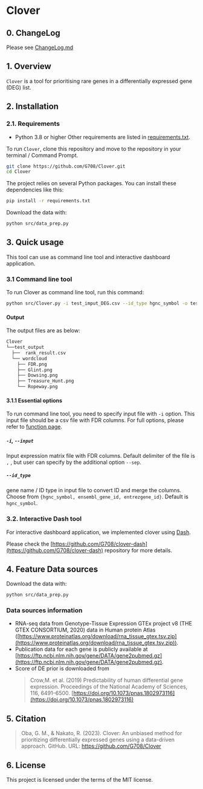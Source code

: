 # Clover

## 0. ChangeLog
Please see [ChangeLog.md](ChangeLog.md)

## 1. Overview
`Clover` is a tool for prioritising rare genes in a differentially expressed gene (DEG) list.

## 2. Installation

### 2.1. Requirements
* Python 3.8 or higher
Other requirements are listed in [requirements.txt](requirements.txt).


To run `Clover`, clone this repository and move to the repository in your terminal / Command Prompt.
```bash
git clone https://github.com/G708/Clover.git
cd Clover
```

The project relies on several Python packages. You can install these dependencies like this:
```bash
pip install -r requirements.txt
```

Download the data with:
```bash
python src/data_prep.py
```

## 3. Quick usage
This tool can use as command line tool and interactive dashboard application.


### 3.1 Command line tool
To run Clover as command line tool, run this command:

```bash
python src/Clover.py -i test_imput_DEG.csv --id_type hgnc_symbol -o test_output
```

#### Output
The output files are as below:
  
  ```bash
  Clover
  └──test_output
    ├──  rank_result.csv
    └── wordcloud
      ├── FDR.png
      ├── Glint.png
      ├── Dowsing.png
      ├── Treasure_Hunt.png
      └── Ropeway.png
  ```

#### 3.1.1 Essential options
To run command line tool, you need to specify input file with `-i` option.
This input file should be a csv file with FDR columns. For full options, please refer to [ function page](docs/functions.md).

##### `-i`, `--input`
Input expression matrix file with FDR columns. Default delimiter of the file is `,` , but user can specify by the additional option `--sep`.

##### `--id_type`
gene name / ID type in input file to convert ID and merge the columns. Choose from `{hgnc_symbol, ensembl_gene_id, entrezgene_id}`. Default is `hgnc_symbol`.

### 3.2. Interactive Dash tool

For interactive dashboard application, we implemented clover using [Dash](https://dash.plotly.com/).

Please check the [https://github.com/G708/clover-dash](https://github.com/G708/clover-dash) repository for more details.


## 4. Feature Data sources

Download the data with:
```bash
python src/data_prep.py
```

### Data sources information

* RNA-seq data from Genotype-Tissue Expression GTEx project v8 (THE GTEX CONSORTIUM, 2020) data in Human protein Atlas ([https://www.proteinatlas.org/download/rna_tissue_gtex.tsv.zip](https://www.proteinatlas.org/download/rna_tissue_gtex.tsv.zip)).
* Publication data for each gene is publicly available at [https://ftp.ncbi.nlm.nih.gov/gene/DATA/gene2pubmed.gz](https://ftp.ncbi.nlm.nih.gov/gene/DATA/gene2pubmed.gz).
* Score of DE prior is downloaded from
  > Crow,M. et al. (2019) Predictability of human differential gene expression. Proceedings of the National Academy of Sciences, 116, 6491–6500. [https://doi.org/10.1073/pnas.1802973116](https://doi.org/10.1073/pnas.1802973116)

## 5. Citation

> Oba, G. M., & Nakato, R. (2023). Clover: An unbiased method for prioritizing differentially expressed genes using a data-driven approach. GitHub. URL: https://github.com/G708/Clover


## 6. License
This project is licensed under the terms of the MIT license.
